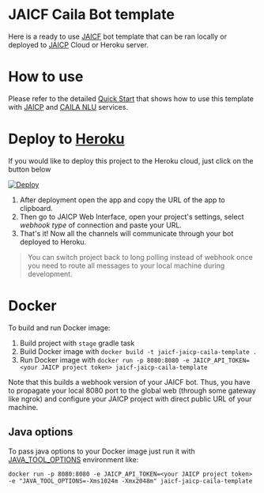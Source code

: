 # JAICF Caila Bot template

Here is a ready to use [JAICF](https://github.com/just-ai/jaicf-kotlin) bot template that can be ran locally or deployed to [JAICP](https://test15.gw.test-ai.com//project-create/jaicp/external) Cloud or Heroku server.

# How to use

Please refer to the detailed [Quick Start](https://help.jaicf.com/Quick-Start) that shows how to use this template with [JAICP](https://help.jaicf.com/JAICP) and [CAILA NLU](https://help.jaicf.com/Caila) services.

# Deploy to [Heroku](https://help.jaicf.com/Heroku)

If you would like to deploy this project to the Heroku cloud, just click on the button below

[![Deploy](https://www.herokucdn.com/deploy/button.svg)](https://heroku.com/deploy)

1. After deployment open the app and copy the URL of the app to clipboard.
2. Then go to JAICP Web Interface, open your project's settings, select _webhook type_ of connection and paste your URL.
3. That's it! Now all the channels will communicate through your bot deployed to Heroku.

> You can switch project back to long polling instead of webhook once you need to route all messages to your local machine during development.

# Docker

To build and run Docker image:

1. Build project with `stage` gradle task
2. Build Docker image with `docker build -t jaicf-jaicp-caila-template .`
3. Run Docker image with `docker run -p 8080:8080 -e JAICP_API_TOKEN=<your JAICP project token> jaicf-jaicp-caila-template`

Note that this builds a webhook version of your JAICF bot.
Thus, you have to propagate your local 8080 port to the global web (through some gateway like ngrok) and configure your JAICP project with direct public URL of your machine.

## Java options

To pass java options to your Docker image just run it with [JAVA_TOOL_OPTIONS](https://docs.oracle.com/javase/8/docs/technotes/guides/troubleshoot/envvars002.html) environment like:

`docker run -p 8080:8080 -e JAICP_API_TOKEN=<your JAICP project token> -e "JAVA_TOOL_OPTIONS=-Xms1024m -Xmx2048m" jaicf-jaicp-caila-template`
